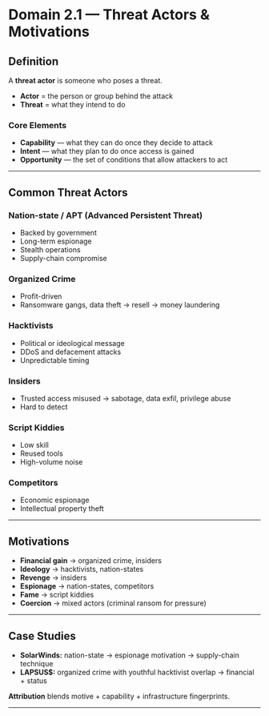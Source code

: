 # Domain 2.1 — Threat Actors & Motivations

## Definition

A **threat actor** is someone who poses a threat.  
- **Actor** = the person or group behind the attack  
- **Threat** = what they intend to do  

### Core Elements
- **Capability** — what they can do once they decide to attack  
- **Intent** — what they plan to do once access is gained  
- **Opportunity** — the set of conditions that allow attackers to act  

---

## Common Threat Actors

### Nation-state / APT (Advanced Persistent Threat)
- Backed by government  
- Long-term espionage  
- Stealth operations  
- Supply-chain compromise  

### Organized Crime
- Profit-driven  
- Ransomware gangs, data theft → resell → money laundering  

### Hacktivists
- Political or ideological message  
- DDoS and defacement attacks  
- Unpredictable timing  

### Insiders
- Trusted access misused → sabotage, data exfil, privilege abuse  
- Hard to detect  

### Script Kiddies
- Low skill  
- Reused tools  
- High-volume noise  

### Competitors
- Economic espionage  
- Intellectual property theft  

---

## Motivations

- **Financial gain** → organized crime, insiders  
- **Ideology** → hacktivists, nation-states  
- **Revenge** → insiders  
- **Espionage** → nation-states, competitors  
- **Fame** → script kiddies  
- **Coercion** → mixed actors (criminal ransom for pressure)  

---

## Case Studies

- **SolarWinds:** nation-state → espionage motivation → supply-chain technique  
- **LAPSUS$:** organized crime with youthful hacktivist overlap → financial + status  

**Attribution** blends motive + capability + infrastructure fingerprints.  

---

